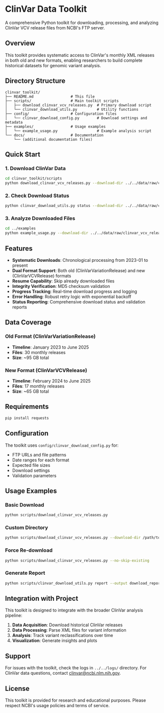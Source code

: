 # ClinVar Data Toolkit

A comprehensive Python toolkit for downloading, processing, and analyzing ClinVar VCV release files from NCBI's FTP server.

## Overview

This toolkit provides systematic access to ClinVar's monthly XML releases in both old and new formats, enabling researchers to build complete historical datasets for genomic variant analysis.

## Directory Structure

```
clinvar_toolkit/
├── README.md                 # This file
├── scripts/                  # Main toolkit scripts
│   ├── download_clinvar_vcv_releases.py  # Primary download script
│   └── clinvar_download_utils.py         # Utility functions
├── config/                   # Configuration files
│   └── clinvar_download_config.py        # Download settings and metadata
├── examples/                 # Usage examples
│   └── example_usage.py                  # Example analysis script
└── docs/                     # Documentation
    └── (additional documentation files)
```

## Quick Start

### 1. Download ClinVar Data

```bash
cd clinvar_toolkit/scripts
python download_clinvar_vcv_releases.py --download-dir ../../data/raw/clinvar_vcv_releases
```

### 2. Check Download Status

```bash
python clinvar_download_utils.py status --download-dir ../../data/raw/clinvar_vcv_releases
```

### 3. Analyze Downloaded Files

```bash
cd ../examples
python example_usage.py --download-dir ../../data/raw/clinvar_vcv_releases --list-files
```

## Features

- **Systematic Downloads**: Chronological processing from 2023-01 to present
- **Dual Format Support**: Both old (ClinVarVariationRelease) and new (ClinVarVCVRelease) formats
- **Resume Capability**: Skip already downloaded files
- **Integrity Verification**: MD5 checksum validation
- **Progress Tracking**: Real-time download progress and logging
- **Error Handling**: Robust retry logic with exponential backoff
- **Status Reporting**: Comprehensive download status and validation reports

## Data Coverage

### Old Format (ClinVarVariationRelease)
- **Timeline**: January 2023 to June 2025
- **Files**: 30 monthly releases
- **Size**: ~95 GB total

### New Format (ClinVarVCVRelease)
- **Timeline**: February 2024 to June 2025
- **Files**: 17 monthly releases  
- **Size**: ~65 GB total

## Requirements

```bash
pip install requests
```

## Configuration

The toolkit uses `config/clinvar_download_config.py` for:
- FTP URLs and file patterns
- Date ranges for each format
- Expected file sizes
- Download settings
- Validation parameters

## Usage Examples

### Basic Download
```bash
python scripts/download_clinvar_vcv_releases.py
```

### Custom Directory
```bash
python scripts/download_clinvar_vcv_releases.py --download-dir /path/to/data
```

### Force Re-download
```bash
python scripts/download_clinvar_vcv_releases.py --no-skip-existing
```

### Generate Report
```bash
python scripts/clinvar_download_utils.py report --output download_report.txt
```

## Integration with Project

This toolkit is designed to integrate with the broader ClinVar analysis pipeline:

1. **Data Acquisition**: Download historical ClinVar releases
2. **Data Processing**: Parse XML files for variant information
3. **Analysis**: Track variant reclassifications over time
4. **Visualization**: Generate insights and plots

## Support

For issues with the toolkit, check the logs in `../../logs/` directory. For ClinVar data questions, contact clinvar@ncbi.nlm.nih.gov.

## License

This toolkit is provided for research and educational purposes. Please respect NCBI's usage policies and terms of service.
